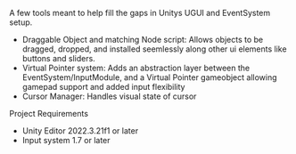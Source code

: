 A few tools meant to help fill the gaps in Unitys UGUI and EventSystem setup. 
- Draggable Object and matching Node script: Allows objects to be dragged, dropped, and installed seemlessly along other ui elements like buttons and sliders.
- Virtual Pointer system: Adds an abstraction layer between the EventSystem/InputModule, and a Virtual Pointer gameobject allowing gamepad support and added input flexibility
- Cursor Manager: Handles visual state of cursor


Project Requirements
- Unity Editor 2022.3.21f1 or later
- Input system 1.7 or later
